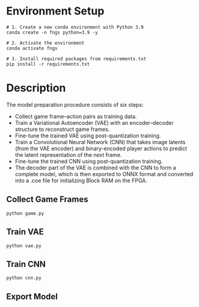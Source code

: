 # Environment Setup
```
# 1. Create a new conda environment with Python 3.9
conda create -n fngs python=3.9 -y

# 2. Activate the environment
conda activate fngs

# 3. Install required packages from requirements.txt
pip install -r requirements.txt
```

# Description
The model preparation procedure consists of six steps:
- Collect game frame–action pairs as training data.
- Train a Variational Autoencoder (VAE) with an encoder–decoder structure to reconstruct game frames.
- Fine-tune the trained VAE using post-quantization training.
- Train a Convolutional Neural Network (CNN) that takes image latents (from the VAE encoder) and binary-encoded player actions to predict the latent representation of the next frame.
- Fine-tune the trained CNN using post-quantization training.
- The decoder part of the VAE is combined with the CNN to form a complete model, which is then exported to ONNX format and converted into a .coe file for initializing Block RAM on the FPGA.

## Collect Game Frames
```
python game.py
``` 

## Train VAE
```
python vae.py
```

## Train CNN
```
python cnn.py
```

## Export Model
